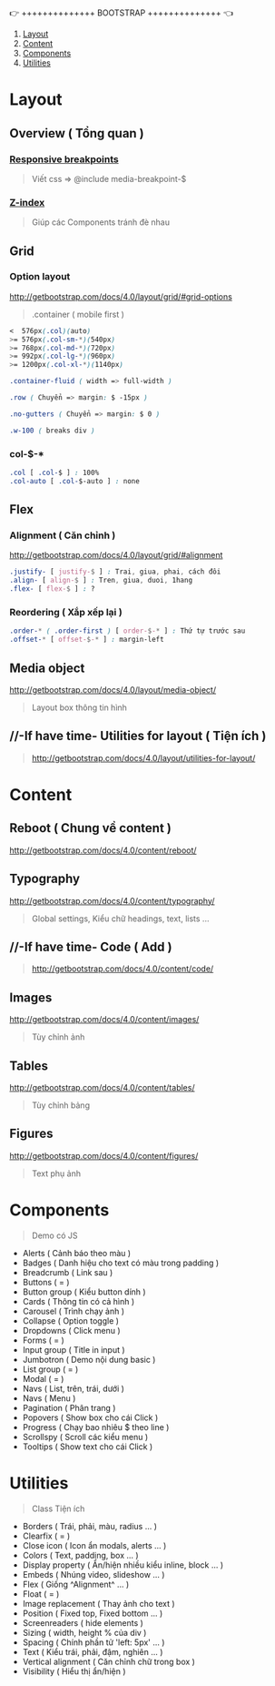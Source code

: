 👉 ++++++++++++++ BOOTSTRAP ++++++++++++++ 👈

1. [Layout](#layout)
1. [Content](#content)
1. [Components](#components)
1. [Utilities](#utilities)

# Layout
## Overview ( Tổng quan )
### [Responsive breakpoints](http://getbootstrap.com/docs/4.0/layout/overview/#responsive-breakpoints/)
> Viết css => @include media-breakpoint-$

### [Z-index](http://getbootstrap.com/docs/4.0/layout/overview/#z-index/)
> Giúp các Components tránh đè nhau

## Grid
### Option layout
http://getbootstrap.com/docs/4.0/layout/grid/#grid-options

> .container ( mobile first )
```css
<  576px(.col)(auto)
>= 576px(.col-sm-*)(540px)
>= 768px(.col-md-*)(720px)
>= 992px(.col-lg-*)(960px)
>= 1200px(.col-xl-*)(1140px)

.container-fluid ( width => full-width )

.row ( Chuyển => margin: $ -15px )

.no-gutters ( Chuyển => margin: $ 0 )

.w-100 ( breaks div )
```
### col-$-*
```css
.col [ .col-$ ] : 100%
.col-auto [ .col-$-auto ] : none
```
## Flex
### Alignment ( Căn chỉnh )
http://getbootstrap.com/docs/4.0/layout/grid/#alignment
```css
.justify- [ justify-$ ] : Trai, giua, phai, cách đôi
.align- [ align-$ ] : Tren, giua, duoi, 1hang
.flex- [ flex-$ ] : ?
```
### Reordering ( Xắp xếp lại )
```css
.order-* ( .order-first ) [ order-$-* ] : Thứ tự trước sau
.offset-* [ offset-$-* ] : margin-left
```
## Media object
http://getbootstrap.com/docs/4.0/layout/media-object/

> Layout box thông tin hình

## //-If have time- Utilities for layout ( Tiện ích )
> http://getbootstrap.com/docs/4.0/layout/utilities-for-layout/

# Content
## Reboot ( Chung về content )
http://getbootstrap.com/docs/4.0/content/reboot/

## Typography
http://getbootstrap.com/docs/4.0/content/typography/

> Global settings, Kiểu chữ headings, text, lists ...

## //-If have time- Code ( Add )
> http://getbootstrap.com/docs/4.0/content/code/

## Images
http://getbootstrap.com/docs/4.0/content/images/

> Tùy chỉnh ảnh

## Tables
http://getbootstrap.com/docs/4.0/content/tables/

> Tùy chỉnh bảng

## Figures
http://getbootstrap.com/docs/4.0/content/figures/

> Text phụ ảnh

# Components

> Demo có JS

+ Alerts ( Cảnh báo theo màu )
+ Badges ( Danh hiệu cho text có màu trong padding )
+ Breadcrumb ( Link sau )
+ Buttons ( = )
+ Button group ( Kiểu button dính )
+ Cards ( Thông tin có cả hình )
+ Carousel ( Trình chạy ảnh )
+ Collapse ( Option toggle )
+ Dropdowns ( Click menu )
+ Forms ( = )
+ Input group ( Title in input )
+ Jumbotron ( Demo nội dung basic )
+ List group ( = )
+ Modal ( = )
+ Navs ( List, trên, trái, dưới )
+ Navs ( Menu )
+ Pagination ( Phân trang )
+ Popovers ( Show box cho cái Click )
+ Progress ( Chạy bao nhiêu $ theo line )
+ Scrollspy ( Scroll các kiểu menu )
+ Tooltips ( Show text cho cái Click )

# Utilities

> Class Tiện ích

+ Borders ( Trái, phải, màu, radius ... )
+ Clearfix ( = )
+ Close icon ( Icon ẩn modals, alerts ... )
+ Colors ( Text, padding, box ... )
+ Display property ( Ẩn/hiện nhiều kiểu inline, block ... )
+ Embeds ( Nhúng video, slideshow ... )
+ Flex ( Giống ^Alignment^ ... )
+ Float ( = )
+ Image replacement ( Thay ảnh cho text )
+ Position ( Fixed top, Fixed bottom ... )
+ Screenreaders ( hide elements )
+ Sizing ( width, height % của div )
+ Spacing ( Chính phần tử 'left: 5px' ... )
+ Text ( Kiểu trái, phải, đậm, nghiên ... )
+ Vertical alignment ( Căn chỉnh chữ trong box )
+ Visibility ( Hiểu thị ẩn/hiện )